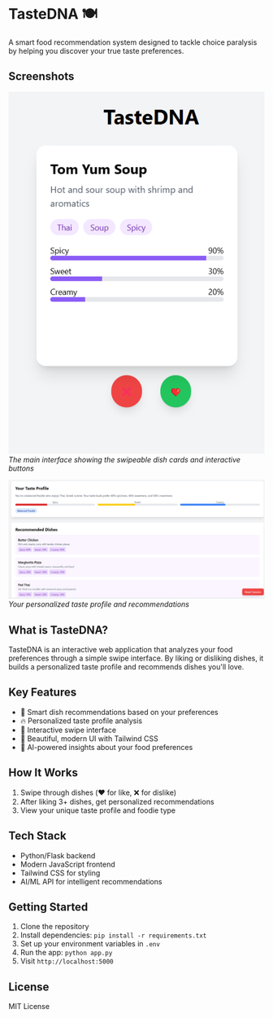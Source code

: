 # TasteDNA 🍽️

A smart food recommendation system designed to tackle choice paralysis by helping you discover your true taste preferences.

## Screenshots

![TasteDNA Interface](screenshots/interface.png)
*The main interface showing the swipeable dish cards and interactive buttons*

![Taste Profile](screenshots/profile.png)
*Your personalized taste profile and recommendations*

## What is TasteDNA?

TasteDNA is an interactive web application that analyzes your food preferences through a simple swipe interface. By liking or disliking dishes, it builds a personalized taste profile and recommends dishes you'll love.

## Key Features

- 🎯 Smart dish recommendations based on your preferences
- 🔥 Personalized taste profile analysis
- 🍜 Interactive swipe interface
- 🎨 Beautiful, modern UI with Tailwind CSS
- 🤖 AI-powered insights about your food preferences

## How It Works

1. Swipe through dishes (❤️ for like, ❌ for dislike)
2. After liking 3+ dishes, get personalized recommendations
3. View your unique taste profile and foodie type

## Tech Stack

- Python/Flask backend
- Modern JavaScript frontend
- Tailwind CSS for styling
- AI/ML API for intelligent recommendations

## Getting Started

1. Clone the repository
2. Install dependencies: `pip install -r requirements.txt`
3. Set up your environment variables in `.env`
4. Run the app: `python app.py`
5. Visit `http://localhost:5000`

## License

MIT License 